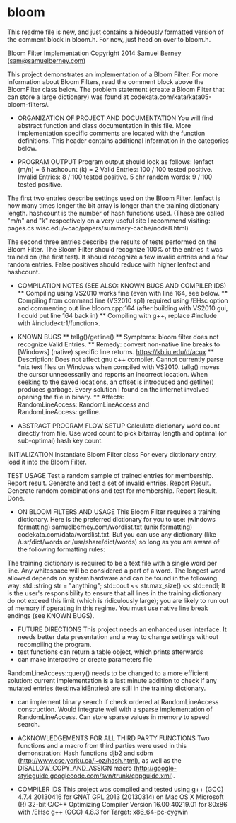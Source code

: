 bloom
=====

This readme file is new, and just contains a hideously formatted version of the comment block in bloom.h.
For now, just head on over to bloom.h.

Bloom Filter Implementation
Copyright 2014 Samuel Berney (sam@samuelberney.com)

 This project demonstrates an implementation of a Bloom Filter. For more
 information about Bloom Filters, read the comment block above the BloomFilter
 class below. The problem statement (create a Bloom Filter that can store
 a large dictionary) was found at codekata.com/kata/kata05-bloom-filters/.

* ORGANIZATION OF PROJECT AND DOCUMENTATION
 You will find abstract function and class documentation in this file. More
 implementation specific comments are located with the function definitions.
 This header contains additional information in the categories below.

* PROGRAM OUTPUT
 Program output should look as follows:
 lenfact (m/n) = 6
 hashcount (k) = 2
 Valid Entries: 100 / 100 tested positive.
 Invalid Entries: 8 / 100 tested positive.
 5 chr random words: 9 / 100 tested positive.

 The first two entries describe settings used on the Bloom Filter. lenfact
 is how many times longer the bit array is longer than the training
 dictionary length. hashcount is the number of hash functions used.
 (These are called "m/n" and "k" respectively on a very useful site
 I recommend visiting: pages.cs.wisc.edu/~cao/papers/summary-cache/node8.html)

 The second three entries describe the results of tests performed on the
 Bloom Filter. The Bloom Filter should recognize 100% of the entries
 it was trained on (the first test). It should recognize a few invalid
 entries and a few random entries. False positives should reduce with
 higher lenfact and hashcount.

* COMPILATION NOTES (SEE ALSO: KNOWN BUGS AND COMPILER IDS)
 ** Compiling using VS2010 works fine (even with line 164, see below.
 ** Compiling from command line (VS2010 sp1) required using /EHsc option and commenting
 out line bloom.cpp:164 (after building with VS2010 gui, I could put line 164 back in)
 ** Compiling with g++, replace #include<functional> with #include<tr1/function>.

* KNOWN BUGS
 ** tellg()/getline()
 ** Symptoms: bloom filter does not recognize Valid Entries.
 ** Remedy: convert non-native line breaks to [Windows] (native) specific line returns.
 https://kb.iu.edu/d/acux
 ** Description: Does not affect gnu c++ compiler. Cannot currently parse *nix text files
 on Windows when compiled with VS2010. tellg() moves the cursor unnecessarily and
 reports an incorrect location. When seeking to the saved locations, an offset is
 introduced and getline() produces garbage. Every solution I found on the internet
 involved opening the file in binary.
 ** Affects: RandomLineAccess::RandomLineAccess and RandomLineAccess::getline.

* ABSTRACT PROGRAM FLOW
 SETUP
 Calculate dictionary word count directly from file.
 Use word count to pick bitarray length and optimal (or sub-optimal)
 hash key count.

 INITIALIZATION
 Instantiate Bloom Filter class
 For every dictionary entry, load it into the Bloom Filter.

 TEST USAGE
 Test a random sample of trained entries for membership. Report result.
 Generate and test a set of invalid entries. Report Result.
 Generate random combinations and test for membership. Report Result.
 Done.

* ON BLOOM FILTERS AND USAGE
 This Bloom Filter requires a training dictionary. Here is the preferred
 dictionary for you to use:
 (windows formatting) samuelberney.com/wordlist.txt
 (unix formatting) codekata.com/data/wordlist.txt. But you
 can use any dictionary (like /usr/dict/words or /usr/share/dict/words) so
 long as you are aware of the following formatting rules:

 The training dictionary is required to be a text file with a single word
 per line. Any whitespace will be considered a part of a word. The longest
 word allowed depends on system hardware and can be found in the following way:
 std::string str = "anything";
 std::cout << str.max_size() << std::endl;
 It is the user's responsibility to ensure that all lines in the training
 dictionary do not exceed this limit (which is ridiculously large);
 you are likely to run out of memory if operating in this regime.
 You must use native line break endings (see KNOWN BUGS).

* FUTURE DIRECTIONS
 This project needs an enhanced user interface. It needs better data
 presentation and a way to change settings without recompiling the program.
 * test functions can return a table object, which prints afterwards
 * can make interactive or create parameters file

 RandomLineAccess::query() needs to be changed to a more efficient solution:
 current implementation is a last minute addition to check if any mutated
 entries (testInvalidEntries) are still in the training dictionary.
 * can implement binary search if check ordered at RandomLineAccess
 construction. Would integrate well with a sparse implementation of
 RandomLineAccess. Can store sparse values in memory to speed search.

* ACKNOWLEDGEMENTS FOR ALL THIRD PARTY FUNCTIONS
 Two functions and a macro from third parties were used in this demonstration:
 Hash functions djb2 and sdbm (http://www.cse.yorku.ca/~oz/hash.html), as
 well as the DISALLOW_COPY_AND_ASSIGN macro
 (http://google-styleguide.googlecode.com/svn/trunk/cppguide.xml).

* COMPILER IDS
 This project was compiled and tested using
 g++ (GCC) 4.7.4 20130416 for GNAT GPL 2013 (20130314) on Mac OS X
 Microsoft (R) 32-bit C/C++ Optimizing Compiler Version 16.00.40219.01 for 80x86 with /EHsc
 g++ (GCC) 4.8.3 for Target: x86_64-pc-cygwin
